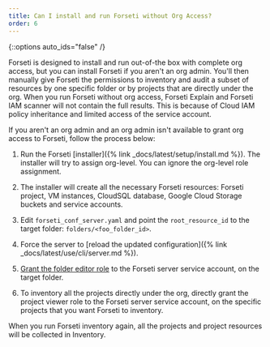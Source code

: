```yaml
---
title: Can I install and run Forseti without Org Access?
order: 6
---
```

{::options auto_ids="false" /}

Forseti is designed to install and run out-of-the box with complete
org access, but you can install Forseti if you aren't an org admin. You'll
then manually give Forseti the permissions to inventory and audit a subset
of resources by one specific folder or by projects that are directly under
the org. When you run Forseti without org access, Forseti Explain and
Forseti IAM scanner will not contain the full results. This is because
of Cloud IAM policy inheritance and limited access of the service account.

If you aren't an org admin and an org admin isn't available to grant org
access to Forseti, follow the process below:

   1. Run the Forseti [installer]({% link _docs/latest/setup/install.md %}). The installer will
   try to assign org-level. You can ignore the org-level role assignment.
   1. The installer will create all the necessary Forseti resources: Forseti project, VM instances,
   CloudSQL database, Google Cloud Storage buckets and service accounts.
   1. Edit `forseti_conf_server.yaml` and point the `root_resource_id`
to the target folder: `folders/<foo_folder_id>`.
   1. Force the server to
   [reload the updated configuration]({% link _docs/latest/use/cli/server.md %}).
   1. [Grant the folder editor role](https://cloud.google.com/iam/docs/granting-changing-revoking-access) to the Forseti server service account, on the target folder.

1. To inventory all the projects directly under the org, directly grant the project
viewer role to the Forseti server service account, on the specific projects that
you want Forseti to inventory.

When you run Forseti inventory again, all the projects and project resources
will be collected in Inventory.
